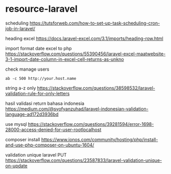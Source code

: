 # resource-laravel

scheduling 
https://tutsforweb.com/how-to-set-up-task-scheduling-cron-job-in-laravel/

heading excel
https://docs.laravel-excel.com/3.1/imports/heading-row.html

import format date excel to php
https://stackoverflow.com/questions/55390456/laravel-excel-maatwebsite-3-1-import-date-column-in-excel-cell-returns-as-unkno

check manage users
```
ab -c 500 http://your.host.name
```
string a-z only
https://stackoverflow.com/questions/38598532/laravel-validation-rule-for-only-letters

hasil validasi return bahasa indonesia
https://medium.com/@syofyanzuhad/laravel-indonesian-validation-language-ad172d3936bd

use mysql
https://stackoverflow.com/questions/39281594/error-1698-28000-access-denied-for-user-rootlocalhost

composer install
https://www.ionos.com/community/hosting/php/install-and-use-php-composer-on-ubuntu-1604/

validation unique laravel PUT
https://stackoverflow.com/questions/23587833/laravel-validation-unique-on-update
